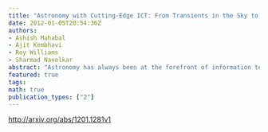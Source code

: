 ```yaml
---
title: "Astronomy with Cutting-Edge ICT: From Transients in the Sky to Data over   the Continents (India-US)"
date: 2012-01-05T20:54:36Z
authors:
- Ashish Mahabal
- Ajit Kembhavi
- Roy Williams
- Sharmad Navelkar
abstract: "Astronomy has always been at the forefront of information technology, moving from the era of photographic plates, to digital snapshots and now to digital movies of the sky. This has brought about a data explosion with multi- terabyte surveys already happening and upcoming petabyte scale surveys. By scanning the sky repeatedly and automatically, astronomers find rapidly changing phenomena - transients - of a great variety. Surveys like the Catalina Real-time Transient Survey (CRTS) publish details on the transients right away since many of these fade in a matter of minutes and it is important to get additional observations in order to determine their nature. This involves being able to combine a variety of datasets, small and large, in real-time. With networks like the Asia Pacific Advanced Network (APAN) and India's National Knowledge Network (NKN) we are in the realm where such a data transfer is possible in real time across continents. Here we describe the live demonstration we were able to carry out at data transfer speeds of several hundred megabits per second (Mbps) between California Institute of Technology (Caltech, USA) and the Inter-University Centre for Astronomy and Astrophysics (IUCAA, India). This project illustrates how machines can make rapid decisions in response to complex, heterogeneous data, using sophisticated software and networking. While the broader impact covers all aspects of society (disaster response, power grids, earthquakes, and many more), we have used astronomy to show how the APAN and NKN make this possible."
featured: true
tags:
math: true
publication_types: ["2"]
---
```

http://arxiv.org/abs/1201.1281v1

